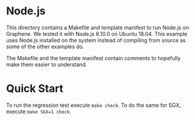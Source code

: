 # Node.js

This directory contains a Makefile and template manifest to run Node.js on Graphene. We tested it
with Node.js 8.10.0 on Ubuntu 18.04. This example uses Node.js installed on the system instead of
compiling from source as some of the other examples do.

The Makefile and the template manifest contain comments to hopefully make them easier to understand.

# Quick Start

To run the regression test execute ```make check```. To do the same for SGX, execute ```make SGX=1
check```.
